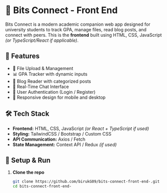 # 📘 Bits Connect - Front End

Bits Connect is a modern academic companion web app designed for university students to track GPA, manage files, read blog posts, and connect with peers. This is the **frontend** built using HTML, CSS, JavaScript *(or TypeScript/React if applicable)*.

## 🚀 Features

- 📁 File Upload & Management  
- 📊 GPA Tracker with dynamic inputs  
- 📝 Blog Reader with categorized posts  
- 💬 Real-Time Chat Interface  
- 🔐 User Authentication (Login / Register)  
- 📱 Responsive design for mobile and desktop  

## 🛠️ Tech Stack

- **Frontend:** HTML, CSS, JavaScript *(or React + TypeScript if used)*  
- **Styling:** TailwindCSS / Bootstrap / Custom CSS  
- **API Communication:** Axios / Fetch  
- **State Management:** Context API / Redux *(if used)*  

## 🔧 Setup & Run

1. **Clone the repo**
   ```bash
   git clone https://github.com/birukG09/bits-connect-front-end-.git
   cd bits-connect-front-end-
